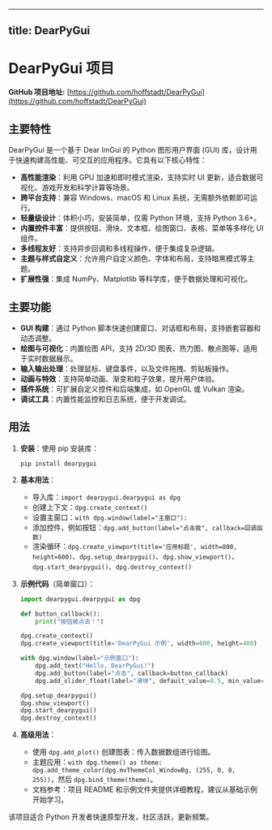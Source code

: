 
---
title: DearPyGui
---

# DearPyGui 项目

**GitHub 项目地址:** [https://github.com/hoffstadt/DearPyGui](https://github.com/hoffstadt/DearPyGui)

## 主要特性
DearPyGui 是一个基于 Dear ImGui 的 Python 图形用户界面 (GUI) 库，设计用于快速构建高性能、可交互的应用程序。它具有以下核心特性：
- **高性能渲染**：利用 GPU 加速和即时模式渲染，支持实时 UI 更新，适合数据可视化、游戏开发和科学计算等场景。
- **跨平台支持**：兼容 Windows、macOS 和 Linux 系统，无需额外依赖即可运行。
- **轻量级设计**：体积小巧，安装简单，仅需 Python 环境，支持 Python 3.6+。
- **内置控件丰富**：提供按钮、滑块、文本框、绘图窗口、表格、菜单等多样化 UI 组件。
- **多线程友好**：支持异步回调和多线程操作，便于集成复杂逻辑。
- **主题与样式自定义**：允许用户自定义颜色、字体和布局，支持暗黑模式等主题。
- **扩展性强**：集成 NumPy、Matplotlib 等科学库，便于数据处理和可视化。

## 主要功能
- **GUI 构建**：通过 Python 脚本快速创建窗口、对话框和布局，支持嵌套容器和动态调整。
- **绘图与可视化**：内置绘图 API，支持 2D/3D 图表、热力图、散点图等，适用于实时数据展示。
- **输入输出处理**：处理鼠标、键盘事件，以及文件拖拽、剪贴板操作。
- **动画与特效**：支持简单动画、渐变和粒子效果，提升用户体验。
- **插件系统**：可扩展自定义控件和后端集成，如 OpenGL 或 Vulkan 渲染。
- **调试工具**：内置性能监控和日志系统，便于开发调试。

## 用法
1. **安装**：使用 pip 安装库：
   ```
   pip install dearpygui
   ```

2. **基本用法**：
   - 导入库：`import dearpygui.dearpygui as dpg`
   - 创建上下文：`dpg.create_context()`
   - 设置主窗口：`with dpg.window(label="主窗口"):`
   - 添加控件，例如按钮：`dpg.add_button(label="点击我", callback=回调函数)`
   - 渲染循环：`dpg.create_viewport(title='应用标题', width=800, height=600)`、`dpg.setup_dearpygui()`、`dpg.show_viewport()`、`dpg.start_dearpygui()`、`dpg.destroy_context()`

3. **示例代码**（简单窗口）：
   ```python
   import dearpygui.dearpygui as dpg

   def button_callback():
       print("按钮被点击！")

   dpg.create_context()
   dpg.create_viewport(title='DearPyGui 示例', width=600, height=400)

   with dpg.window(label="示例窗口"):
       dpg.add_text("Hello, DearPyGui!")
       dpg.add_button(label="点击", callback=button_callback)
       dpg.add_slider_float(label="滑块", default_value=0.5, min_value=0, max_value=1)

   dpg.setup_dearpygui()
   dpg.show_viewport()
   dpg.start_dearpygui()
   dpg.destroy_context()
   ```

4. **高级用法**：
   - 使用 `dpg.add_plot()` 创建图表：传入数据数组进行绘图。
   - 主题应用：`with dpg.theme() as theme: dpg.add_theme_color(dpg.mvThemeCol_WindowBg, (255, 0, 0, 255))`，然后 `dpg.bind_theme(theme)`。
   - 文档参考：项目 README 和示例文件夹提供详细教程，建议从基础示例开始学习。

该项目适合 Python 开发者快速原型开发，社区活跃，更新频繁。
